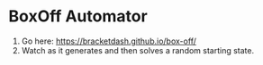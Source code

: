 # BoxOff Automator

1. Go here: https://bracketdash.github.io/box-off/
2. Watch as it generates and then solves a random starting state.
